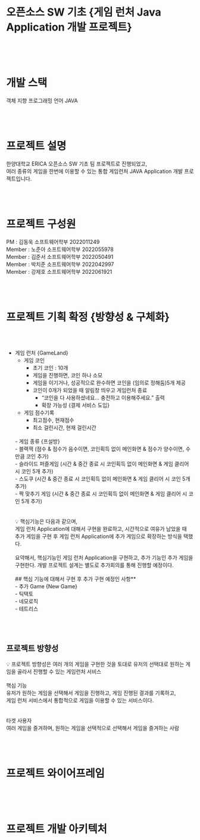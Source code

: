 # 오픈소스 SW 기초 {게임 런처 Java Application 개발 프로젝트}

</br></br></br>
# 개발 스택
객체 지향 프로그래밍 언어
JAVA
</br>
</br></br></br>

# 프로젝트 설명
한양대학교 ERICA 오픈소스 SW 기초 팀 프로젝트로 진행되었고, </br>
여러 종류의 게임을 한번에 이용할 수 있는 통합 게임런처 JAVA Application 개발 프로젝트입니다.
</br>
</br></br></br>

# 프로젝트 구성원
PM : 김동욱 소프트웨어학부 2022011249</br>
Member : 노준아 소프트웨어학부 2022055978</br>
Member : 김준서 소프트웨어학부 2022050491</br>
Member : 박치준 소프트웨어학부 2022042997</br>
Member : 강제호 소프트웨어학부 2022061921</br>
</br></br></br>


# 프로젝트 기획 확정 {방향성 & 구체화}
</br></br>
- 게임 런처 {GameLand}</br>
    - 게임 코인</br>
        - 초기 코인 : 10개</br>
        - 게임을 진행하면, 코인 하나 소모</br>
        - 게임을 이기거나, 성공적으로 완수하면 코인을 (임의로 정해둠)5개 제공</br>
        - 코인이 0개가 되었을 때 알림창 띄우고 게임런처 종료</br>
            - “코인을 다 사용하셨네요… 충전하고 이용해주세요.” 출력</br>
            - 확장 가능성 {결제 서비스 도입}</br>
    - 게임 점수기록</br>
        - 최고점수, 현재점수</br>
        - 최소 걸린시간, 현재 걸린시간</br>
    </br>
    - 게임 종류 {프설방}</br>
        - 블랙잭 (점수 & 점수가 음수이면, 코인획득 없이 메인화면 & 점수가 양수이면, 수 만큼 코인 추가)</br>
        - 슬라이드 퍼즐게임 (시간 & 중간 종료 시 코인획득 없이 메인화면 & 게임 클리어 시 코인 5개 추가)</br>
        - 스도쿠 (시간 & 중간 종료 시 코인획득 없이 메인화면 & 게임 클리어 시 코인 5개 추가)</br>
        - 짝 맞추기 게임 (시간 & 중간 종료 시 코인획득 없이 메인화면 & 게임 클리어 시 코인 5개 추가)</br>
    </br>
    </br>
    💡 핵심기능은 다음과 같으며,</br>
    게임 런처 Application에 대해서 구현을 완료하고, 시간적으로 여유가 남았을 때</br>
    추가 게임을 구현 후 게임 런처 Application에 추가 게임으로 확장하는 방식을 택했다.</br>
    </br>
    요약해서, 핵심기능인 게임 런처 Application을 구현하고, 추가 기능인 추가 게임을 구현한다.
    개발 프로젝트 설계는 별도로 추가회의를 통해 진행할 예정이다.
    </br></br>
    ## 핵심 기능에 대해서 구현 후 추가 구현 예정인 사항**
    </br>
    - 추가 Game {New Game}</br>
        - 틱택토</br>
        - 네모로직</br>
        - 테트리스</br>
        </br></br></br>

## 프로젝트 방향성
💡 프로젝트 방향성은 여러 개의 게임을 구현한 것을 토대로 유저의 선택대로 원하는 게임을 골라서 진행할 수 있는 게임런처 서비스
</br></br>
핵심 기능</br>
유저가 원하는 게임을 선택해서 게임을 진행하고, 게임 진행된 결과를 기록하고,</br>
게임 런처 서비스에서 통합적으로 게임을 이용할 수 있는 서비스이다.</br>
</br></br>
타겟 사용자</br>
여러 게임을 즐겨하며, 원하는 게임을 선택적으로 선택해서 게임을 즐겨하는 사람</br>
</br></br></br>

# 프로젝트 와이어프레임




</br></br></br>


# 프로젝트 개발 아키텍처






